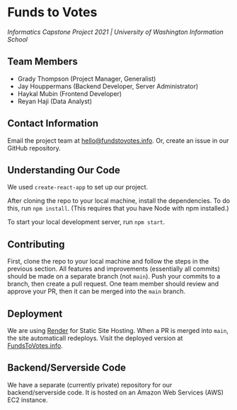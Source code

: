 # Funds to Votes
_Informatics Capstone Project 2021 | University of Washington Information School_

## Team Members
- Grady Thompson (Project Manager, Generalist)
- Jay Houppermans (Backend Developer, Server Administrator)
- Haykal Mubin (Frontend Developer)
- Reyan Haji (Data Analyst)

## Contact Information

Email the project team at hello@fundstovotes.info. Or, create an issue in our GitHub repository.

## Understanding Our Code

We used `create-react-app` to set up our project.

After cloning the repo to your local machine, install the dependencies. To do this, run `npm install`. (This requires that you have Node with npm installed.)

To start your local development server, run `npm start`.

## Contributing

First, clone the repo to your local machine and follow the steps in the previous section. All features and improvements (essentially all commits) should be made on a separate branch (not `main`). Push your commits to a branch, then create a pull request. One team member should review and approve your PR, then it can be merged into the `main` branch.

## Deployment

We are using [Render](https://render.com) for Static Site Hosting. When a PR is merged into `main`, the site automaticall redeploys. Visit the deployed version at [FundsToVotes.info](https://www.fundstovotes.info).

## Backend/Serverside Code

We have a separate (currently private) repository for our backend/serverside code. It is hosted on an Amazon Web Services (AWS) EC2 instance.
